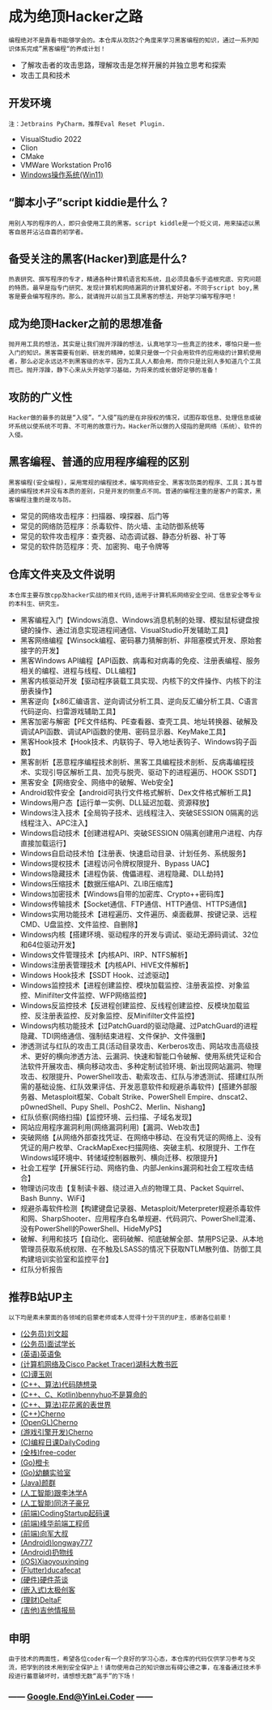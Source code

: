 # 成为绝顶Hacker之路
`编程绝对不是靠看书能够学会的。本仓库从攻防2个角度来学习黑客编程的知识，通过一系列知识体系完成”黑客编程“的养成计划！`
- 了解攻击者的攻击思路，理解攻击是怎样开展的并独立思考和探索
- 攻击工具和技术

## 开发环境
`注：Jetbrains PyCharm，推荐Eval Reset Plugin.`
- VisualStudio 2022
- Clion
- CMake
- VMWare Workstation Pro16
- [Windows操作系统(Win11)](https://mp.weixin.qq.com/s?__biz=MzU2NzkxMzg2NQ==&mid=2247484028&idx=1&sn=0c80023581971ed1c9efdda438547025&chksm=fc94be9acbe3378cf2da2e4c6d5fd1c8c3a2459d745309ef9876292fae62a67b1761e30abfe5&token=1365422365&lang=zh_CN#rd)

## “脚本小子”script kiddie是什么？
`用别人写的程序的人，即只会使用工具的黑客。script kiddle是一个贬义词，用来描述以黑客自居并沾沾自喜的初学者。`

## 备受关注的黑客(Hacker)到底是什么?
`热衷研究、撰写程序的专才，精通各种计算机语言和系统，且必须具备乐于追根究底、穷究问题的特质。最早是指专门研究、发现计算机和网络漏洞的计算机爱好者。不同于script boy,黑客是要会编写程序的。那么，就请抛开以前当工具黑客的想法，开始学习编写程序吧！`

## 成为绝顶Hacker之前的思想准备
`抛开用工具的想法，其实是让我们抛开浮躁的想法，认真地学习一些真正的技术，哪怕只是一些入门的知识。黑客需要有创新、研发的精神，如果只是做一个只会用软件的应用级的计算机使用者，那么必定永远达不到黑客级的水平，因为工具人人都会用，而你只是比别人多知道几个工具而已。抛开浮躁，静下心来从头开始学习基础，为将来的成长做好足够的准备！`

## 攻防的广义性
`Hacker做的最多的就是“入侵”。“入侵”指的是在非授权的情况，试图存取信息、处理信息或破坏系统以使系统不可靠、不可用的故意行为。Hacker所以做的入侵指的是网络（系统）、软件的入侵。`

## 黑客编程、普通的应用程序编程的区别
`黑客编程(安全编程)，采用常规的编程技术，编写网络安全、黑客攻防类的程序、工具；其与普通的编程技术并没有本质的差别，只是开发的侧重点不同。普通的编程注重的是客户的需求，黑客编程注重的是攻与防。`
- 常见的网络攻击程序：扫描器、嗅探器、后门等
- 常见的网络防范程序：杀毒软件、防火墙、主动防御系统等
- 常见的软件攻击程序：查壳器、动态调试器、静态分析器、补丁等
- 常见的软件防范程序：壳、加密狗、电子令牌等

## 仓库文件夹及文件说明
`本仓库主要存放cpp及hacker实战的相关代码,适用于计算机系网络安全空间、信息安全等专业的本科生、研究生。`
- 黑客编程入门【Windows消息、Windows消息机制的处理、模拟鼠标键盘按键的操作、通过消息实现进程间通信、VisualStudio开发辅助工具】
- 黑客网络编程【Winsock编程、密码暴力猜解剖析、非阻塞模式开发、原始套接字的开发】
- 黑客Windows API编程【API函数、病毒和对病毒的免疫、注册表编程、服务相关的编程、进程与线程、DLL编程】
- 黑客内核驱动开发【驱动程序装载工具实现、内核下的文件操作、内核下的注册表操作】
- 黑客逆向【x86汇编语言、逆向调试分析工具、逆向反汇编分析工具、C语言代码逆向、扫雷游戏辅助工具】
- 黑客加密与解密【PE文件结构、PE查看器、查壳工具、地址转换器、破解及调试API函数、调试API函数的使用、密码显示器、KeyMake工具】
- 黑客Hook技术【Hook技术、内联钩子、导入地址表钩子、Windows钩子函数】
- 黑客剖析【恶意程序编程技术剖析、黑客工具编程技术剖析、反病毒编程技术、实现引导区解析工具、加壳与脱壳、驱动下的进程遍历、HOOK SSDT】
- 黑客安全【网络安全、网络中的破解、Web安全】
- Android软件安全【android可执行文件格式解析、Dex文件格式解析工具】
- Windows用户态【运行单一实例、DLL延迟加载、资源释放】
- Windows注入技术【全局钩子技术、远线程注入、突破SESSION 0隔离的远线程注入、APC注入】
- Windows启动技术【创建进程API、突破SESSION 0隔离创建用户进程、内存直接加载运行】
- Windows自启动技术怕【注册表、快速启动目录、计划任务、系统服务】
- Windows提权技术【进程访问令牌权限提升、Bypass UAC】
- Windows隐藏技术【进程伪装、傀儡进程、进程隐藏、DLL劫持】
- Windows压缩技术【数据压缩API、ZLIB压缩库】
- Windows加密技术【Windows自带的加密库、Crypto++密码库】
- Windows传输技术【Socket通信、FTP通信、HTTP通信、HTTPS通信】
- Windows实用功能技术【进程遍历、文件遍历、桌面截屏、按键记录、远程CMD、U盘监控、文件监控、自删除】
- Windows内核【搭建环境、驱动程序的开发与调试、驱动无源码调试、32位和64位驱动开发】
- Windows文件管理技术【内核API、IRP、NTFS解析】
- Windows注册表管理技术【内核API、HIVE文件解析】
- Windows Hook技术【SSDT Hook、过滤驱动】
- Windows监控技术【进程创建监控、模块加载监控、注册表监控、对象监控、Minifilter文件监控、WFP网络监控】
- Windows反监控技术【反进程创建监控、反线程创建监控、反模块加载监控、反注册表监控、反对象监控、反Minifilter文件监控】
- Windows内核功能技术【过PatchGuard的驱动隐藏、过PatchGuard的进程隐藏、TDI网络通信、强制结束进程、文件保护、文件强删】
- 渗透测试与红队的攻击工具(活动目录攻击、Kerberos攻击、网站攻击高级技术、更好的横向渗透方法、云漏洞、快速和智能口令破解、使用系统凭证和合法软件开展攻击、横向移动攻击、多种定制试验环境、新出现网站漏洞、物理攻击、权限提升、PowerShell攻击、勒索攻击、红队与渗透测试、搭建红队所需的基础设施、红队效果评估、开发恶意软件和规避杀毒软件)【搭建外部服务器、Metasploit框架、Cobalt Strike、PowerShell Empire、dnscat2、p0wnedShell、Pupy Shell、PoshC2、Merlin、Nishang】
- 红队侦察(网络扫描)【监控环境、云扫描、子域名发现】
- 网站应用程序漏洞利用(网络漏洞利用)【漏洞、Web攻击】
- 突破网络【从网络外部查找凭证、在网络中移动、在没有凭证的网络上、没有凭证的用户枚举、CrackMapExec扫描网络、突破主机、权限提升、工作在Windows域环境中、转储域控制器散列、横向迁移、权限提升】
- 社会工程学【开展SE行动、网络钓鱼、内部Jenkins漏洞和社会工程攻击结合】
- 物理访问攻击【复制读卡器、绕过进入点的物理工具、Packet Squirrel、Bash Bunny、WiFi】
- 规避杀毒软件检测【构建键盘记录器、Metasploit/Meterpreter规避杀毒软件和网、SharpShooter、应用程序白名单规避、代码洞穴、PowerShell混淆、没有PowerShell的PowerShell、HideMyPS】
- 破解、利用和技巧【自动化、密码破解、彻底破解全部、禁用PS记录、从本地管理员获取系统权限、在不触及LSASS的情况下获取NTLM散列值、防御工具构建培训实验室和监控平台】
- 红队分析报告


## 推荐B站UP主
`以下均是素未蒙面的各领域的启蒙老师或本人觉得十分干货的UP主，感谢各位前辈！`
- [(公务员)刘文超](https://space.bilibili.com/300722822/video)
- [(公务员)面试学长](https://space.bilibili.com/49642553/video)
- [(英语)英语兔](https://space.bilibili.com/483162496/video)
- [(计算机网络及Cisco Packet Tracer)湖科大教书匠](https://space.bilibili.com/360996402/channel/series)
- [(C)谭玉刚](https://space.bilibili.com/41036636/channel/detail?cid=161507&ctype=0)
- [(C++、算法)代码随想录](https://space.bilibili.com/525438321/video)
- [(C++、C、Kotlin)bennyhuo不是算命的](https://space.bilibili.com/28615855/video)
- [(C++、算法)花花酱的表世界](https://space.bilibili.com/9880352/video)
- [(C++)Cherno](https://www.bilibili.com/video/BV1VJ411M7WR?spm_id_from=333.999.0.0)
- [(OpenGL)Cherno](https://www.bilibili.com/video/BV1MJ411u7Bc?spm_id_from=333.999.0.0)
- [(游戏引擎开发)Cherno](https://www.bilibili.com/video/BV1KE41117BD?spm_id_from=333.999.0.0)
- [(C)编程日课DailyCoding](https://space.bilibili.com/494537125/)
- [(全栈)free-coder](https://space.bilibili.com/31273057/video)
- [(Go)橙卡](https://space.bilibili.com/10/video)
- [(Go)幼麟实验室](https://space.bilibili.com/567195437/video)
- [(Java)颜群](https://space.bilibili.com/326782142/video)
- [(人工智能)跟李沐学A](https://space.bilibili.com/1567748478/?spm_id_from=333.999.0.0)
- [(人工智能)同济子豪兄](https://space.bilibili.com/1900783/video)
- [(前端)CodingStartup起码课](https://space.bilibili.com/451368848/)
- [(前端)峰华前端工程师](https://space.bilibili.com/302954484/)
- [(前端)向军大叔](https://space.bilibili.com/282190994/video)
- [(Android)longway777](https://space.bilibili.com/137860026/video)
- [(Android)扔物线](https://space.bilibili.com/27559447/video)
- [(iOS)Xiaoyouxinqing](https://space.bilibili.com/502566212/video)
- [(Flutter)ducafecat](https://space.bilibili.com/404904528/video)
- [(硬件)硬件茶谈](https://space.bilibili.com/14871346/video)
- [(嵌入式)太极创客](https://space.bilibili.com/103589285/video)
- [(理财)DeltaF](https://space.bilibili.com/31721731/video)
- [(吉他)吉他情报局](https://space.bilibili.com/103600069/video)

## 申明
`由于技术的两面性，希望各位coder有一个良好的学习心态，本仓库的代码仅供学习参考与交流，把学到的技术用到安全保护上！请勿使用自己的知识做出有碍公德之事，在准备通过技术手段进行蓄意破坏时，请想想无数“高手”的下场！`

### —— Google.End@YinLei.Coder ——
